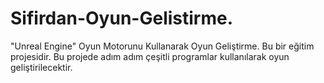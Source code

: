 # Sifirdan-Oyun-Gelistirme.
"Unreal Engine" Oyun Motorunu Kullanarak Oyun Geliştirme.
Bu bir eğitim projesidir.
Bu projede adım adım çeşitli programlar kullanılarak oyun geliştirilecektir.
